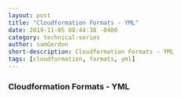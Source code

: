 ```yaml
---
layout: post
title: "Cloudformation Formats - YML"
date: 2019-11-05 08:44:38 -0400
category: technical-series
author: samGordon
short-description: Cloudformation Formats - YML
tags: [cloudformation, formats, yml]
---
```


### Cloudformation Formats - YML
